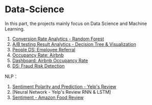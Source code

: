 # Data-Science

In this part, the projects mainly focus on Data Science and Machine Learning.

1. [Conversion Rate Analytics - Random Forest](https://github.com/xl215/Data-Science/blob/master/Site%20Conversion%20Rate%20-%20Prediction%20Random%20Forest.ipynb)
2. [A/B testing Result Analytics - Decision Tree & Visualization](https://github.com/xl215/Data-Science/blob/master/AB%20Testing%20Result%20Analytics%20and%20Prediction.ipynb)
3. [People DS: Employee Referral](https://github.com/xl215/Data-Science/blob/master/People%20Data%20Science%20-%20Employee%20Retention%20Prediction.ipynb)
4. [Occupancy Rate: Airbnb](https://github.com/xl215/Data-Science/blob/master/Airbnb%20Occupancy%20Rate%20-%20Visualization%20%26%20Prediction.ipynb)
5. [Dashboard: Airbnb Occupancy Rate ](https://public.tableau.com/profile/xuan.liu7775#!/vizhome/AirbnbOccupancyRate-SF/DashboardSFOccupancyRate?publish=yes)
6. [DS: Fraud Risk Detection]()

NLP：
1. [Sentiment Polarity and Prediction - Yelp's Review](https://github.com/xl215/Data-Science/blob/master/NLP%20%20-%20Sentiment%20Analysis%20for%20Yelp%20Review%20and%20Star%20Prediction.ipynb)
2. [Neural Network - Yelp's Review RNN & LSTM]
3. [Sentiment - Amazon Food Review](https://github.com/xl215/Data-Science/blob/master/Sentiment%20Analysis%20-%20Amazon%20Fine%20Food%20Review.ipynb)
